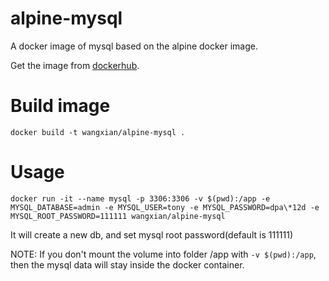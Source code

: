 # alpine-mysql

A docker image of mysql based on the alpine docker image.

Get the image from [dockerhub](https://hub.docker.com/r/wangxian/alpine-mysql/).

# Build image
```
docker build -t wangxian/alpine-mysql .
```

# Usage
```
docker run -it --name mysql -p 3306:3306 -v $(pwd):/app -e MYSQL_DATABASE=admin -e MYSQL_USER=tony -e MYSQL_PASSWORD=dpa\*12d -e MYSQL_ROOT_PASSWORD=111111 wangxian/alpine-mysql
```

It will create a new db, and set mysql root password(default is 111111)


NOTE: If you don't mount the volume into folder /app with `-v $(pwd):/app`, then the mysql data will stay inside the docker container.
